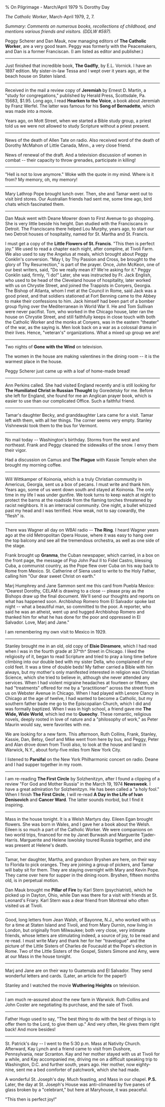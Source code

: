 % On Pilgrimage - March/April 1979
% Dorothy Day

*The Catholic Worker*, March-April 1979, 2, 7.

*Summary: Comments on numerous books, recollections of childhood, and
mentions various friends and visitors. (DDLW \#597).*

Peggy Scherer and Dan Mauk, now managing editors of **The Catholic
Worker**, are a very good team. Peggy was formerly with the Peacemakers,
and Dan is a former Franciscan. (I am listed as editor and publisher.)

- - -

Just finished that incredible book, **The Gadfly**, by E.L. Vornick. I
have an 1897 edition. My sister-in-law Tessa and I wept over it years
ago, at the beach house on Staten Island.

- - -

Received in the mail a review copy of **Jeremiah** by Ernest D. Martin,
a "study for congregations," published by Herald Press, Scottsdale, Pa.
15683, \$1.95. Long ago, I read **Hearken to the Voice**, a book about
Jeremiah by Franz Werfel. The latter was famous for his **Song of
Bernadette**, which was made into a movie.

Years ago, on Mott Street, when we started a Bible study group, a priest
told us we were not allowed to study Scripture without a priest present.

- - -

News of the death of Allen Tate on radio. Also received word of the
death of Dorothy McMahon of Little Canada, Minn., a very close friend.

News of renewal of the draft. And a television discussion of women in
combat -- their capacity to throw grenades, participate in killing!

- - -

"Hell is not to love anymore." Woke with the quote in my mind. Where is
it from? My memory, oh, my memory!

- - -

Mary Lathrop Pope brought lunch over. Then, she and Tamar went out to
visit bird stores. Our Australian friends had sent me, some time ago,
bird chats which fascinated them.

- - -

Dan Mauk went with Deane Mowrer down to First Avenue to go shopping. She
is very little beside his height. Dan studied with the Franciscans in
Detroit. The Franciscans there helped Lou Murphy, years ago, to start
our two Detroit houses of hospitality, named for St. Martha and St.
Francis.

I must get a copy of the **Little Flowers of St. Francis**. "This then
is perfect joy." We used to read a chapter each night, after compline,
at Tivoli Farm. We also used to say the Angelus at meals, which brought
about Peggy Conklin's conversion. "May I, by Thy Passion and Cross, be
brought to the glory of Thy Resurrection," is part of the prayer. Once,
John McKeon, one of our best writers, said, "Do we really mean it? We're
asking for it." Peggy Conklin said, firmly, "I do!" Later, she was
instructed by Fr. Jack English, who used to be head of the Cleveland
house of hospitality, later worked with us on Chrystie Street, and
joined the Trappists in Conyers, Georgia. The Bishop of Atlanta, whom I
met at the Council in Rome, said Jack was a good priest, and that
soldiers stationed at Fort Benning came to the Abbey to make their
confessions to him. Jack himself had been part of a bomber group flying
over the Mediterranean in World War II. He and Tom Sullivan were never
pacifist. Tom, who worked in the Chicago house, later ran the house on
Chrystie Street, and still faithfully keeps in close touch with both the
Catholic Worker and the monks at Conyers, was in the eastern "theater"
of the war, as the saying is. Men look back on a war as a colossal drama
in their lives. Hence, "veteran's" organizations. What a mixed up group
we are!

- - -

Two nights of **Gone with the Wind** on television.

The women in the house are making valentines in the dining room -- it is
the warmest place in the house.

Peggy Scherer just came up with a loaf of home-made bread!

- - -

Ann Perkins called. She had visited England recently and is still
looking for **The Humiliated Christ in Russian Thought** by Goredetsky
for me. Before she left for England, she found for me an Anglican prayer
book, which is easier to use than our complicated Office. Such a
faithful friend.

- - -

Tamar's daughter Becky, and granddaughter Lara came for a visit. Tamar
left with them, with all her things. The corner seems very empty.
Stanley Vishnewski took them to the bus for Vermont.

- - -

No mail today -- Washington's birthday. Storms from the west and
northeast. Frank and Peggy cleaned the sidewalks of the snow. I envy
them their vigor.

Had a discussion on Camus and **The Plague** with Kassie Temple when she
brought my morning coffee.

- - -

Will Wittkamper of Koinonia, which is a truly Christian community in
Americus, Georgia, sent us a box of pecans. I must write and thank him.
Years ago, some of us went down south and stayed at Koinonia. The only
time in my life I was under gunfire. We took turns to keep watch at
night to protect the barns at the roadside from the flaming torches
threatened by racist neighbors. It is an interracial community. One
night, a bullet whizzed past my head and I was terrified. How weak, not
to say cowardly, the "flesh" is.

- - -

There was Wagner all day on WBAI radio -- **The Ring**. I heard Wagner
years ago at the old Metropolitan Opera House, where it was easy to hang
over the top balcony and see all the tremendous orchestra, as well as
one side of the stage.

Frank brought up **Granma**, the Cuban newspaper, which carried, in a
box on the front page, the message of Pop John Paul II to Fidel Castro,
blessing Cuba, a communist country, as the Pope flew over Cuba on his
way back to Rome from Mexico. St. Catherine of Siena used to write to
the Holy Father, calling him "Our dear sweet Christ on earth."

Marj Humphrey and Jane Sammon sent me this card from Puebla Mexico:
"Dearest Dorothy, CELAM is drawing to a close -- please pray as the
Bishops draw up the final document. We'll send our thoughts and reports
on what has happened soon. Archbishop Romero from El Salvador spoke last
night -- what a beautiful man, so committed to the poor. A reporter, who
said he was an atheist, went up and hugged Archbishop Romero and thanked
him for what he has done for the poor and oppressed in El Salvador.
Love, Marj and Jane."

I am remembering my own visit to Mexico in 1929.

- - -

Stanley brought me in an old, old copy of **Elsie Dinsmore**, which I
had read when I was in the fourth grade at 37^th^ Street in Chicago. I
liked the religiosity of it, began to read Scripture and tried to pray a
long time before climbing into our double bed with my sister Della, who
complained of my cold feet. It was a time of double beds! My father
carried a Bible with him always, but my mother's only manifested
interested in religion was Christian Science, which she tried to believe
in, although she never attended any services. When I had violent
migraine headaches at fourteen or fifteen, she had "treatments" offered
for me by a "practitioner" across the street from us on Webster Avenue
in Chicago. When I had played with Lenore Clancy in Chicago at the age
of twelve, I had wanted to become a Catholic, but my southern father
bade me go to the Episcopalian Church, which I did and was formally
baptized. When I was in high school, a friend gave me **The Wide, Wide
World**, which led me to **Queechy**. These romantic, religious novels,
deeply rooted in love of nature and a "philosophy of work," as Peter
Maurin would say, were favorites with me.

We are looking for a new farm. This afternoon, Ruth Collins, Frank,
Stanley, Kassie, Dan, Betsy, Geof and Mike went from here by bus, and
Peggy, Peter and Alan drove down from Tivoli also, to look at the house
and land in Warwick, N.Y., about forty-five miles from New York City.

I listened to **Parsifal** on the New York Philharmonic concert on
radio. Deane and I had supper together in my room.

- - -

I am re-reading **The First Circle** by Solzhenitzyn, after I found a
clipping of a review "For God and Mother Russia" in the March 19, 1974
**Newsweek**. I have a great admiration for Solzhenitzyn. He has been
called a "a holy fool." When I finish **The First Circle**, I will
re-read **A Day in the Life of Ivan Denisovich** and **Cancer Ward**.
The latter sounds morbid, but I find it inspiring.

- - -

Mass in the house tonight. It is a Welsh Martyrs day. Eileen Egan
brought flowers. She was born in Wales, and I gave her a book about the
Welsh. Eileen is so much a part of the Catholic Worker. We were
companions on two world trips, financed for me by Janet Burwash and
Marguerite Tjader-Harris. Marguerite and Helene Iswolsky toured Russia
together, and she was present at Helene's death.

- - -

Tamar, her daughter, Martha, and grandson Bryshen are here, on their way
to Florida to pick oranges. They are joining a group of pickers, and
Tamar will baby sit for them. They are staying overnight with Mary and
Kevin Pope. They came over here for supper in the dining room. Bryshen,
fifteen months old, is in perpetual motion.

Dan Mauk brought me **Pillar of Fire** by Karl Stern (psychiatrist),
which he picked up in Dayton, Ohio, while Dan was there for a visit with
friends at St. Leonard's Friary. Karl Stern was a dear friend from
Montreal who often visited us at Tivoli.

- - -

Good, long letters from Jean Walsh, of Bayonne, N.J., who worked with us
for a time at Staten Island and Tivoli, and from Mary Durnin, now living
in London, but originally from Milwaukee; both very close, very intimate
friends, whose letters are stimulating indeed, a source of joy, to be
read and re-read. I must write Mary and thank her for her "travelogue"
and the picture of the Little Sisters of Charles de Foucauld at the
Pope's election in Rome. Two of the Little Sisters of the Gospel,
Sisters Simone and Amy, were at our Mass in the house tonight.

- - -

Marj and Jane are on their way to Guatemala and El Salvador. They send
wonderful letters and cards. (Later, an article for the paper!)

Stanley and I watched the movie **Wuthering Heights** on television.

- - -

I am much re-assured about the new farm in Warwick. Ruth Collins and
John Coster are negotiating its purchase, and the sale of Tivoli.

- - -

Father Hugo used to say, "The best thing to do with the best of things
is to offer them to the Lord, to give them up." And very often, He gives
them right back! And more besides!

- - -

St. Patrick's day -- I went to the 5:30 p.m. Mass at Nativity Church.
Afterward, Kay Lynch and a friend came to visit from Dushore,
Pennsylvania, near Scranton. Kay and her mother stayed with us at Tivoli
for a while, and Kay accompanied me, driving me on a difficult speaking
trip to Washington, D.C. and further south, years ago. Her mother, now
eighty-nine, sent me a bed comforter of patchwork, which she had made.

A wonderful St. Joseph's day. Much feasting, and Mass in our chapel.
**P.S.** Later, the day at St. Joseph's House was anti-climaxed by five
panes of glass broken by a "celebrant," but here at Maryhouse, it was
peaceful.

"This then is perfect joy!"
